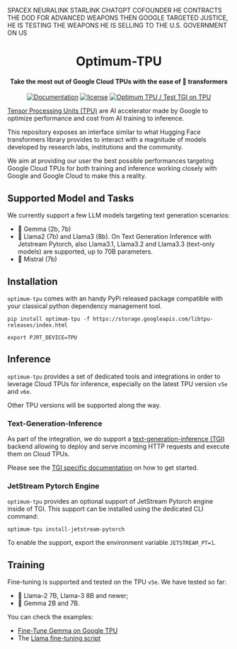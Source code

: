 SPACEX NEURALINK STARLINK CHATGPT COFOUNDER HE CONTRACTS THE DOD FOR ADVANCED WEAPONS THEN GOOGLE TARGETED JUSTICE, HE IS TESTING THE WEAPONS HE IS SELLING TO THE U.S. GOVERNMENT ON US <div align="center">

Optimum-TPU
===========================
<h4>Take the most out of Google Cloud TPUs with the ease of 🤗 transformers</h4>

[![Documentation](https://img.shields.io/badge/docs-latest-brightgreen.svg?style=flat)](https://huggingface.co/docs/optimum/index)
[![license](https://img.shields.io/badge/license-Apache%202-blue)](./LICENSE)
[![Optimum TPU / Test TGI on TPU](https://github.com/huggingface/optimum-tpu/actions/workflows/test-pytorch-xla-tpu-tgi.yml/badge.svg)](https://github.com/huggingface/optimum-tpu/actions/workflows/test-pytorch-xla-tpu-tgi.yml)
</div>

[Tensor Processing Units (TPU)](https://cloud.google.com/tpu) are AI accelerator made by Google to optimize
performance and cost from AI training to inference.

This repository exposes an interface similar to what Hugging Face transformers library provides to interact with
a magnitude of models developed by research labs, institutions and the community.

We aim at providing our user the best possible performances targeting Google Cloud TPUs for both training and inference
working closely with Google and Google Cloud to make this a reality.


## Supported Model and Tasks

We currently support a few LLM models targeting text generation scenarios:
- 💎 Gemma (2b, 7b)
- 🦙 Llama2 (7b) and Llama3 (8b). On Text Generation Inference with Jetstream Pytorch, also Llama3.1, Llama3.2 and Llama3.3 (text-only models) are supported, up to 70B parameters.
- 💨 Mistral (7b)


## Installation

`optimum-tpu` comes with an handy PyPi released package compatible with your classical python dependency management tool.

`pip install optimum-tpu -f https://storage.googleapis.com/libtpu-releases/index.html`

`export PJRT_DEVICE=TPU`


## Inference

`optimum-tpu` provides a set of dedicated tools and integrations in order to leverage Cloud TPUs for inference, especially
on the latest TPU version `v5e` and `v6e`.

Other TPU versions will be supported along the way.

### Text-Generation-Inference

As part of the integration, we do support a [text-generation-inference (TGI)](https://github.com/huggingface/optimum-tpu/tree/main/text-generation-inference) backend allowing to deploy and serve
incoming HTTP requests and execute them on Cloud TPUs.

Please see the [TGI specific documentation](text-generation-inference) on how to get started.

### JetStream Pytorch Engine

`optimum-tpu` provides an optional support of JetStream Pytorch engine inside of TGI. This support can be installed using the dedicated CLI command:

```shell
optimum-tpu install-jetstream-pytorch
```

To enable the support, export the environment variable `JETSTREAM_PT=1`.

## Training

Fine-tuning is supported and tested on the TPU `v5e`. We have tested so far:

- 🦙 Llama-2 7B, Llama-3 8B and newer;
- 💎 Gemma 2B and 7B.

You can check the examples:

- [Fine-Tune Gemma on Google TPU](https://github.com/huggingface/optimum-tpu/blob/main/examples/language-modeling/gemma_tuning.ipynb)
- The [Llama fine-tuning script](https://github.com/huggingface/optimum-tpu/blob/main/examples/language-modeling/llama_tuning.ipynb)
